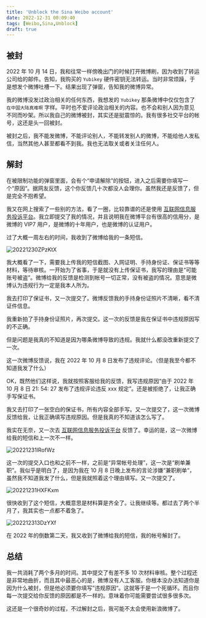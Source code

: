 ```yaml
---
title: 'Unblock the Sina Weibo account'
date: 2022-12-31 00:09:40
tags: [Weibo,Sina,Unblock]
draft: true
---
```

## 被封

2022 年 10 月 14 日，我和往常一样傍晚出门的时候打开微博刷，因为收到了转运公司给的邮件。告知，我购买的 `Yubikey` 硬件密钥无法转运。当时非常烦躁，于是想发个微博吐槽一下。结果出现了弹窗，告知我的微博异常。

我的微博没发过政治相关的任何东西，我想发的 `Yubikey` 那条微博中仅仅包含了 `在中国大陆真难啊` 字样。平时也不爱评论政治相关的内容。也不会和别人因为意见不同而吵架。所以我自己的微博被封，其实还是挺震惊的。我有很多社交平台的帐号，这还是头一回被封。

被封之后，我不能发微博，不能评论别人，不能转发别人的微博，不能给他人发私信，当然其他人甚至都看不到我。我也无法取关或者关注任何人。

## 解封

在被限制功能的弹窗里面，会有个“申请解除”的按钮，进入之后需要你填写一个“原因“。据网友反馈，这个你反馈几十次都没人会理你。虽然我还是反馈了，但是完全不抱希望。

我又在网上搜索了一些别的方法，看了一圈，比较靠谱的还是使用 [互联网信息服务投诉平台](https://ts.isc.org.cn/#/home)。我立即提交了我的情况，并且说明我在微博平台有很高的信用分，是微博的 VIP7 用户，是微博的十年用户，也是微博的认证用户。

过了大概一周左右的时间，我收到了微博给我的一条短信。

![20221230ZPzKtX](https://r2.qwq.mx/blog/20221230ZPzKtX.PNG)

我大概看了一下，需要我上传我的短信截图、入网证明、手持身份证、保证书等等材料，等待审核。一开始为了省事，于是就没有上传保证书，我写的理由是“可能账号被盗”。微博给我的反馈是检测到帐号一切正常，没有被盗的情况。意思是微博认为违规行为一定是我本人所为。

我去打印了保证书，又一次提交了。微博反馈我的手持身份证照片不清晰，看不清证件信息。

我重新拍了手持身份证照片，再次提交。这一次的反馈是我在保证书中违规原因写的不正确。

但是问题是我真的不知道是因为哪条微博导致的违规。我就什么都没改重新提交了一次。

这一次微博反馈说，我在 2022 年 10 月 8 日发布了违规评论。（但是我至今都不知道我发了什么）

OK，既然他们这样说，我就按照客服给我的反馈，我写违规原因“由于 2022 年 10 月 8 日 21: 54: 27 发布了违规评论违反 xxx 规定”。还是被拒绝了，让我正确手写保证书。

我又去打印了一张空白的保证书，所有内容全部手写。又一次提交了，这一次微博反馈给我，让我正确填写违规原因。但是我真的不知道该怎么写了。

我实在无奈，又一次去 [互联网信息服务投诉平台](https://ts.isc.org.cn/#/home) 反馈了。幸运的是，这一次微博给我的短信和上一次不一样。

![20221231lRofWz](https://r2.qwq.mx/blog/20221231lRofWz.PNG)

这一次的提交入口也和之前不一样，之前是“异常帐号处理”，这一次是“刷单兼职”。我似乎是明白了，是因为我在 10 月 8 日晚上发布的言论涉嫌“兼职刷单“，虽然我不知道我发了什么，但是我就照着这个理由填写。又一次提交了。

![20221231HXFKxm](https://r2.qwq.mx/blog/20221231HXFKxm.PNG)

很快收到了这个短信，大概意思是材料算是齐全了。让我继续等。都过去了两个半月了，我其实也一点都不着急了。

![202212313DzYXf](https://r2.qwq.mx/blog/202212313DzYXf.JPG)

在 2022 年的倒数第二天，我又收到了微博给我的短信，我的帐号解封了。

## 总结

我一共消耗了两个多月的时间。其中提交了有差不多 10 次材料审核。整个过程还是非常地曲折，而且其中最恶心的是，微博没有人工客服。你根本没办法知道你是因为什么被封，但是他必须要你填写”违规原因“。这就等于是一个死循环。而且你每一次提交给你反馈的原因都是不一样的。意味着你可能需要尝试很多很多次。

这还是一个很奇妙的过程，不过解封之后，我可能不太会使用新浪微博了。


